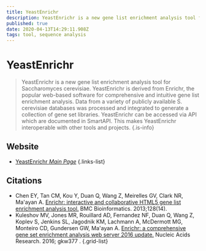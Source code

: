 ```yaml
---
title: YeastEnrichr
description: YeastEnrichr is a new gene list enrichment analysis tool for Saccharomyces cerevisiae.
published: true
date: 2020-04-13T14:29:11.908Z
tags: tool, sequence analysis
---
```


# YeastEnrichr

> YeastEnrichr is a new gene list enrichment analysis tool for Saccharomyces cerevisiae. YeastEnrichr is derived from Enrichr, the popular web-based software for comprehensive and intuitive gene list enrichment analysis. Data from a variety of publicly available S. cerevisiae databases was processed and integrated to generate a collection of gene set libraries. YeastEnrichr can be accessed via API which are documented in SmartAPI. This makes YeastEnrichr interoperable with other tools and projects.
{.is-info}



## Website

- [YeastEnrichr *Main Page*](https://amp.pharm.mssm.edu/YeastEnrichr/)
{.links-list}

## Citations

- Chen EY, Tan CM, Kou Y, Duan Q, Wang Z, Meirelles GV, Clark NR, Ma'ayan A. [Enrichr: interactive and collaborative HTML5 gene list enrichment analysis tool.](https://bmcbioinformatics.biomedcentral.com/articles/10.1186/1471-2105-14-128) BMC Bioinformatics. 2013;128(14).
- Kuleshov MV, Jones MR, Rouillard AD, Fernandez NF, Duan Q, Wang Z, Koplev S, Jenkins SL, Jagodnik KM, Lachmann A, McDermott MG, Monteiro CD, Gundersen GW, Ma'ayan A. [Enrichr: a comprehensive gene set enrichment analysis web server 2016 update.](https://academic.oup.com/nar/article/44/W1/W90/2499357) Nucleic Acids Research. 2016; gkw377 .
{.grid-list}
